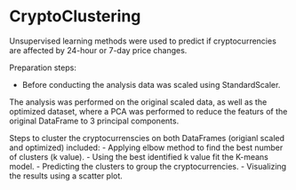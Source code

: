 # CryptoClustering

Unsupervised learning methods were used to predict if cryptocurrencies are affected by 24-hour or 7-day price changes.

Preparation steps:
- Before conducting the analysis data was scaled using StandardScaler.

The analysis was performed on the original scaled data, as well as the optimized dataset, where a PCA was performed to reduce the featurs of the original DataFrame to 3 principal components.

Steps to cluster the cryptocurrenscies on both DataFrames (origianl scaled and optimized) included:
    - Applying elbow method to find the best number of clusters (k value).
    - Using the best identified k value fit the K-means model.
    - Predicting the clusters to group the cryptocurrencies.
    - Visualizing the results using a scatter plot. 